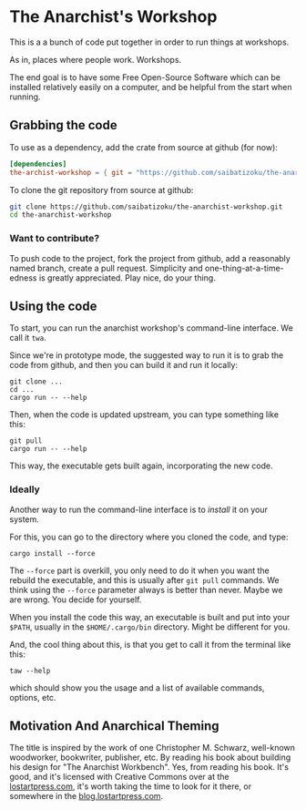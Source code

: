 # The Anarchist's Workshop

This is a a bunch of code put together in order to run things at workshops.

As in, places where people work. Workshops.

The end goal is to have some Free Open-Source Software which can be installed
relatively easily on a computer, and be helpful from the start when running.

## Grabbing the code

To use as a dependency, add the crate from source at github (for  now):
```toml
[dependencies]
the-archist-workshop = { git = "https://github.com/saibatizoku/the-anarchist-workshop.git" }
```

To clone the git repository from source at github:
```sh
git clone https://github.com/saibatizoku/the-anarchist-workshop.git
cd the-anarchist-workshop
```

### Want to contribute?

To push code to the project, fork the project from github, add a reasonably named branch,
create a pull request. Simplicity and one-thing-at-a-time-edness is greatly appreciated. Play
nice, do your thing.

## Using the code

To start, you can run the anarchist workshop's command-line interface. We call it `twa`.

Since we're in prototype mode, the suggested way to run it is to grab the code from github, and
then you can build it and run it locally:

```
git clone ...
cd ...
cargo run -- --help
```

Then, when the code is updated upstream, you can type something like this:

```
git pull
cargo run -- --help
```

This way, the executable gets built again, incorporating the new code.

### Ideally

Another way to run the command-line interface is to _install_ it on your system.

For this, you can go to the directory where you cloned the code, and type:

`cargo install --force`

The `--force` part is overkill, you only need to do it when you want the
rebuild the executable, and this is usually after `git pull` commands. We think using the `--force`
parameter always is better than never. Maybe we are wrong. You decide for yourself.

When you install the code this way, an executable is built and put into your `$PATH`, usually
in the `$HOME/.cargo/bin` directory. Might be different for you.

And, the cool thing about this, is that you get to call it from the terminal like this:

```
taw --help
```

which should show you the usage and a list of available commands, options, etc.

## Motivation And Anarchical Theming

The title is inspired by the work of one Christopher M. Schwarz, well-known woodworker,
bookwriter, publisher, etc. By reading his book about building his design for "The Anarchist Workbench".
Yes, from reading his book. It's good, and it's licensed with Creative Commons over at the
[lostartpress.com](https://lostartpress.com), it's worth taking the time to look for it there, or somewhere in the
[blog.lostartpress.com](https://blog.lostartpress.com).
